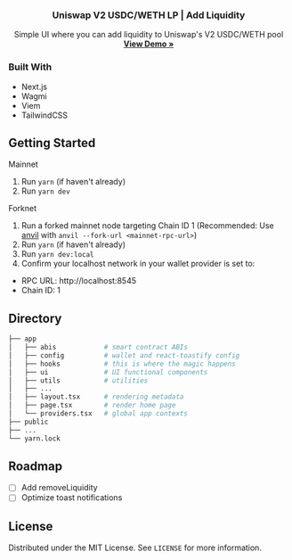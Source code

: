 <div align="center">

  <h3 align="center">Uniswap V2 USDC/WETH LP | Add Liquidity</h3>

  <p align="center">
    Simple UI where you can add liquidity to Uniswap's V2 USDC/WETH pool
    <br />
    <a href="https://uni-v2-lp.vercel.app/"><strong>View Demo »</strong></a>
    <br />
  </p>
</div>


### Built With

* Next.js
* Wagmi
* Viem
* TailwindCSS



## Getting Started

Mainnet
1. Run `yarn` (if haven't already)
2. Run `yarn dev`

Forknet
1. Run a forked mainnet node targeting Chain ID 1 (Recommended: Use [anvil](https://book.getfoundry.sh/getting-started/installation) with `anvil --fork-url <mainnet-rpc-url>`)
2. Run `yarn` (if haven't already)
3. Run `yarn dev:local`
4. Confirm your localhost network in your wallet provider is set to: 
  - RPC URL: http://localhost:8545 
  - Chain ID: 1


## Directory

```bash
├── app
│   ├── abis            # smart contract ABIs
│   ├── config          # wallet and react-toastify config
│   ├── hooks           # this is where the magic happens
│   ├── ui              # UI functional components
│   ├── utils           # utilities
│   ├── ...             
│   ├── layout.tsx      # rendering metadata
│   ├── page.tsx        # render home page
│   └── providers.tsx   # global app contexts
├── public
├── ...
└── yarn.lock
```


<!-- ROADMAP -->
## Roadmap

- [ ] Add removeLiquidity
- [ ] Optimize toast notifications

<!-- LICENSE -->
## License

Distributed under the MIT License. See `LICENSE` for more information.